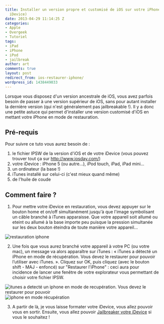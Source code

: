 ```yaml
---
title: Installer un version propre et customisé de iOS sur votre iPhone (ou autre
  iDevice)
date: 2013-04-29 11:14:25 Z
categories:
- Apple
- Overgeek
- Tutoriel
tags:
- iPad
- iPhone
- iPod
- jailbreak
author: art
comments: true
layout: post
redirect_from: ios-restaurer-iphone/
wordpress_id: 1438449033
---
```


Lorsque vous disposez d'un version ancestrale de iOS, vous avez parfois besoin de passer à une version supérieur de iOS, sans pour autant installer la dernière version (qui n'est généralement pas jailbreakable !). Il y a donc une petite astuce qui permet d'installer une version customisé d'iOS en mettant votre iPhone en mode de restauration.



## Pré-requis



Pour suivre ce tuto vous aurez besoin de :

1. le fichier IPSW de la version d'iOS et de votre iDevice (vous pouvez trouver tout ça sur http://www.iosday.com/)
2. votre iDevice : iPhone 5 (ou autre...), iPod touch, iPad, iPad mini...
3. un ordinateur (la base !)
4. iTunes installé sur celui-ci (c'est mieux quand même)  
5. de l'huile de coude




## Comment faire ?



1. Pour mettre votre iDevice en restauration, vous devez appuyer sur le bouton home et on/off simultanément jusqu'à que l'image symbolisant un câble branché à iTunes apparaisse. Que votre appareil soit allumé ou eteint ou allumé à la base importe peu puisque la pression simultanée sur les deux bouton éteindra de toute manière votre appareil...

<img alt="restauration iphone" data-src="https://static.irz.fr/2013/04/restauration-iphone.png" src="https://static.irz.fr/thumb.php?size=<100&crop=0&src=https://static.irz.fr/2013/04/restauration-iphone.png" />

2. Une fois que vous aurez branché votre appareil à votre PC (ou votre mac), un message va alors apparaître sur iTunes : « iTunes a détecté un iPhone en mode de récupération. Vous devez le restaurer pour pouvoir l’utiliser avec iTunes. ». Cliquez sur OK, puis cliquez (avec le bouton shift - MAJ - enfoncé) sur "Restaurer l'iPhone" : ceci aura pour incidence de lancer une fenêtre de votre explorateur vous permettant de choisir votre fichier IPSW.

<img alt="itunes a detecté un iphone en mode de recupération. Vous devez le restaurer pour pouvoir" data-src="https://static.irz.fr/2013/04/itunes-a-detect%C3%A9-un-iphone-en-mode-de-recup%C3%A9ration.-Vous-devez-le-restaurer-pour-pouvoir.png" src="https://static.irz.fr/thumb.php?size=<100&crop=0&src=https://static.irz.fr/2013/04/itunes-a-detect%C3%A9-un-iphone-en-mode-de-recup%C3%A9ration.-Vous-devez-le-restaurer-pour-pouvoir.png" />

<img alt="iphone en mode récupération" data-src="https://static.irz.fr/2013/04/iphone-en-mode-récupération-640x307.png" src="https://static.irz.fr/thumb.php?size=<100&crop=0&src=https://static.irz.fr/2013/04/iphone-en-mode-récupération-640x307.png" />

3. A partir de là, je vous laisse formater votre iDevice, vous allez pouvoir vous en sortir. Ensuite, vous allez pouvoir [Jailbreaker votre iDevice](https://irz.fr/jailbreak-ios6) si vous le souhaitez !
